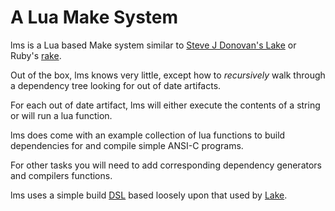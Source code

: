 # A Lua Make System

lms is a Lua based Make system similar to [Steve J Donovan's 
Lake](https://github.com/stevedonovan/Lake) or Ruby's 
[rake](https://github.com/ruby/rake).

Out of the box, lms knows very little, except how to *recursively* walk 
through a dependency tree looking for out of date artifacts.

For each out of date artifact, lms will either execute the contents of a 
string or will run a lua function.

lms does come with an example collection of lua functions to build 
dependencies for and compile simple ANSI-C programs.

For other tasks you will need to add corresponding dependency generators 
and compilers functions.

lms uses a simple build 
[DSL](https://martinfowler.com/bliki/DomainSpecificLanguage.html) based 
loosely upon that used by [Lake](https://github.com/stevedonovan/Lake).
